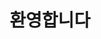 ---
layout: default
title: 환영합니다
nav_order: 2
has_children: true
nav_exclude: true
search_exclude: true
---